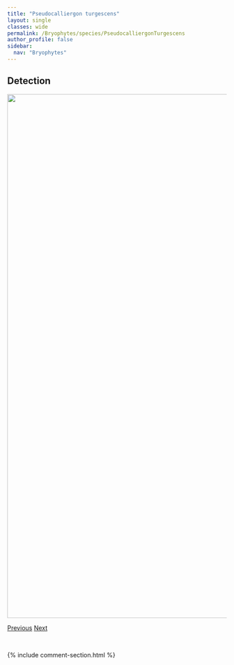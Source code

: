 ```yaml
---
title: "Pseudocalliergon turgescens"
layout: single
classes: wide
permalink: /Bryophytes/species/PseudocalliergonTurgescens
author_profile: false
sidebar:
  nav: "Bryophytes"
---
```


<h2>Detection</h2>

<a href="https://drive.google.com/uc?export=view&id=1NiwAJ63kejCKRQh19Kacl7Upe-a1Yd-b">
<img src="https://drive.google.com/uc?export=view&id=1NiwAJ63kejCKRQh19Kacl7Upe-a1Yd-b" height = "1200" width = "800">
</a>


<a href="/DevelopmentWebsite/Bryophytes/species/PseudocalliergonBrevifolium" class="pagination--pager" title="Pseudocalliergon brevifolium">Previous</a> <a href="/DevelopmentWebsite/Bryophytes/species/PseudocampyliumRadicale" class="pagination--pager" title="Pseudocampylium radicale">Next</a>

<p>&nbsp;</p>

{% include comment-section.html %}
